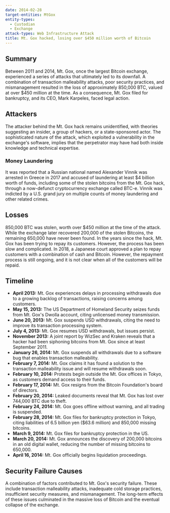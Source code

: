```yaml
---
date: 2014-02-28
target-entities: MtGox
entity-types:
  - Custodian
  - Exchange
attack-types: Web Infrastructure Attack
title: Mt. Gox hacked, losing over $450 million worth of Bitcoin
---
```


## Summary

Between 2011 and 2014, Mt. Gox, once the largest Bitcoin exchange, experienced a series of attacks that ultimately led to its downfall. A combination of transaction malleability attacks, poor security practices, and mismanagement resulted in the loss of approximately 850,000 BTC, valued at over $450 million at the time. As a consequence, Mt. Gox filed for bankruptcy, and its CEO, Mark Karpeles, faced legal action.

## Attackers

The attacker behind the Mt. Gox hack remains unidentified, with theories suggesting an insider, a group of hackers, or a state-sponsored actor. The sophisticated nature of the attack, which exploited a vulnerability in the exchange's software, implies that the perpetrator may have had both inside knowledge and technical expertise.

### Money Laundering

It was reported that a Russian national named Alexander Vinnik was arrested in Greece in 2017 and accused of laundering at least $4 billion worth of funds, including some of the stolen bitcoins from the Mt. Gox hack, through a now-defunct cryptocurrency exchange called BTC-e. Vinnik was indicted by a U.S. grand jury on multiple counts of money laundering and other related crimes.

## Losses

850,000 BTC was stolen, worth over $450 million at the time of the attack. While the exchange later recovered 200,000 of the stolen Bitcoins, the remaining 650,000 have never been found. In the years since the hack, Mt. Gox has been trying to repay its customers. However, the process has been slow and complicated. In 2018, a Japanese court approved a plan to repay customers with a combination of cash and Bitcoin. However, the repayment process is still ongoing, and it is not clear when all of the customers will be repaid.

## Timeline

- **April 2013:** Mt. Gox experiences delays in processing withdrawals due to a growing backlog of transactions, raising concerns among customers.
- **May 15, 2013:** The US Department of Homeland Security seizes funds from Mt. Gox's Dwolla account, citing unlicensed money transmission.
- **June 20, 2013:** Mt. Gox suspends USD withdrawals, citing the need to improve its transaction processing system.
- **July 4, 2013:** Mt. Gox resumes USD withdrawals, but issues persist.
- **November 2013:** A joint report by WizSec and Kraken reveals that a hacker had been siphoning bitcoins from Mt. Gox since at least September 2011.
- **January 26, 2014:** Mt. Gox suspends all withdrawals due to a software bug that enables transaction malleability.
- **February 7, 2014:** Mt. Gox claims it has found a solution to the transaction malleability issue and will resume withdrawals soon.
- **February 10, 2014:** Protests begin outside the Mt. Gox offices in Tokyo, as customers demand access to their funds.
- **February 17, 2014:** Mt. Gox resigns from the Bitcoin Foundation's board of directors.
- **February 20, 2014:** Leaked documents reveal that Mt. Gox has lost over 744,000 BTC due to theft.
- **February 24, 2014:** Mt. Gox goes offline without warning, and all trading is suspended.
- **February 28, 2014:** Mt. Gox files for bankruptcy protection in Tokyo, citing liabilities of 6.5 billion yen ($63.6 million) and 850,000 missing bitcoins.
- **March 9, 2014:** Mt. Gox files for bankruptcy protection in the US.
- **March 20, 2014:** Mt. Gox announces the discovery of 200,000 bitcoins in an old digital wallet, reducing the number of missing bitcoins to 650,000.
- **April 16, 2014:** Mt. Gox officially begins liquidation proceedings.

## Security Failure Causes

A combination of factors contributed to Mt. Gox's security failure. These include transaction malleability attacks, inadequate cold storage practices, insufficient security measures, and mismanagement. The long-term effects of these issues culminated in the massive loss of Bitcoin and the eventual collapse of the exchange.
